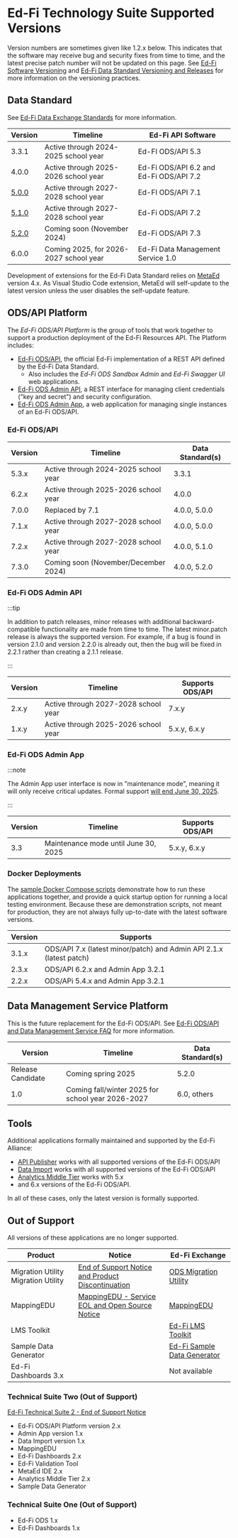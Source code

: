 # Ed-Fi Technology Suite Supported Versions

Version numbers are sometimes given like 1.2.x below. This indicates that the
software may receive bug and security fixes from time to time, and the latest
precise patch number will not be updated on this page. See
[Ed-Fi Software Versioning](/community/sdlc/code-contribution-guidelines/software-versioning)
and
[Ed-Fi Data Standard Versioning and Releases](../1-data-exchange/versioning-and-releases.md)
for more information on the versioning practices.

## Data Standard

See [Ed-Fi Data Exchange Standards](../1-data-exchange/readme.md) for more information.

| Version                                          | Timeline                               | Ed-Fi API Software                      |
| ------------------------------------------------ | -------------------------------------- | --------------------------------------- |
| 3.3.1                                            | Active through 2024-2025 school year   | Ed-FI ODS/API 5.3                       |
| 4.0.0                                            | Active through 2025-2026 school year   | Ed-Fi ODS/API 6.2 and Ed-Fi ODS/API 7.2 |
| [5.0.0](/reference/data-exchange/data-standard/) | Active through 2027-2028 school year   | Ed-FI ODS/API 7.1                       |
| [5.1.0](/reference/data-exchange/data-standard/) | Active through 2027-2028 school year   | Ed-Fi ODS/API 7.2                       |
| [5.2.0](/reference/data-exchange/data-standard/) | Coming soon (November 2024)            | Ed-Fi ODS/API 7.3                       |
| 6.0.0                                            | Coming 2025, for 2026-2027 school year | Ed-Fi Data Management Service 1.0       |

Development of extensions for the Ed-Fi Data Standard relies on
[MetaEd](../4-metaed/readme.md) version 4.x. As Visual Studio Code extension,
MetaEd will self-update to the latest version unless the user disables the
self-update feature.

## ODS/API Platform

The _Ed-Fi ODS/API Platform_ is the group of tools that work together to support
a production deployment of the Ed-Fi Resources API. The Platform includes:

* [Ed-Fi ODS/API](/reference/ods-api/), the official Ed-Fi implementation of a
  REST API defined by the Ed-Fi Data Standard.
  * Also includes the _Ed-Fi ODS Sandbox Admin_ and _Ed-Fi Swagger UI_ web
    applications.
* [Ed-Fi ODS Admin API](../3-admin-api/readme.md), a REST interface for managing
  client credentials ("key and secret") and security configuration.
* [Ed-Fi ODS Admin App](../8-admin-app/readme.md), a web application for
  managing single instances of an Ed-Fi ODS/API.

### Ed-Fi ODS/API

| Version | Timeline                             | Data Standard(s) |
| ------- | ------------------------------------ | ---------------- |
| 5.3.x   | Active through 2024-2025 school year | 3.3.1            |
| 6.2.x   | Active through 2025-2026 school year | 4.0.0            |
| 7.0.0   | Replaced by 7.1                      | 4.0.0, 5.0.0     |
| 7.1.x   | Active through 2027-2028 school year | 4.0.0, 5.0.0     |
| 7.2.x   | Active through 2027-2028 school year | 4.0.0, 5.1.0     |
| 7.3.0   | Coming soon (November/December 2024) | 4.0.0, 5.2.0     |

### Ed-Fi ODS Admin API

:::tip

In addition to patch releases, minor releases with additional
backward-compatible functionality are made from time to time. The latest
minor.patch release is always the supported version. For example, if a bug is
found in version 2.1.0 and version 2.2.0 is already out, then the bug will be
fixed in 2.2.1 rather than creating a 2.1.1 release.

:::

| Version | Timeline                             | Supports ODS/API |
| ------- | ------------------------------------ | ---------------- |
| 2.x.y   | Active through 2027-2028 school year | 7.x.y            |
| 1.x.y   | Active through 2025-2026 school year | 5.x.y, 6.x.y     |

### Ed-Fi ODS Admin App

:::note

The Admin App user interface is now in "maintenance mode", meaning it will only
receive critical updates. Formal support
[will end June 30, 2025](./notifications/admin-app-to-exchange.md).

:::

| Version | Timeline                             | Supports ODS/API |
| ------- | ------------------------------------ | ---------------- |
| 3.3     | Maintenance mode until June 30, 2025 | 5.x.y, 6.x.y     |

### Docker Deployments

The [sample Docker Compose scripts](../7-docker/readme.md) demonstrate how to
run these applications together, and provide a quick startup option for running
a local testing environment. Because these are demonstration scripts, not meant
for production, they are not always fully up-to-date with the latest software
versions.

| Version | Supports                                                            |
| ------- | ------------------------------------------------------------------- |
| 3.1.x   | ODS/API 7.x (latest minor/patch) and Admin API 2.1.x (latest patch) |
| 2.3.x   | ODS/API 6.2.x and Admin App 3.2.1                                   |
| 2.2.x   | ODS/APi 5.4.x and Admin App 3.2.1                                   |

## Data Management Service Platform

This is the future replacement for the Ed-Fi ODS/API. See
[Ed-Fi ODS/API and Data Management Service FAQ](./api-faq.mdx) for more
information.

| Version           | Timeline                                          | Data Standard(s) |
| ----------------- | ------------------------------------------------- | ---------------- |
| Release Candidate | Coming spring 2025                                | 5.2.0            |
| 1.0               | Coming fall/winter 2025 for school year 2026-2027 | 6.0, others      |

## Tools

Additional applications formally maintained and supported by the Ed-Fi Alliance:

* [API Publisher](../5-api-publisher/readme.md) works with all supported
  versions of the Ed-Fi ODS/API
* [Data Import](../6-data-import/readme.md) works with all supported versions of
  the Ed-Fi ODS/API
* [Analytics Middle Tier](../9-analytics-middle-tier/readme.md) works with 5.x
* and 6.x
  versions of the Ed-Fi ODS/API.

In all of these cases, only the latest version is formally supported.

## Out of Support

All versions of these applications are no longer supported.

| Product                             | Notice                                                                            | Ed-Fi Exchange                                                                                                            |
| ----------------------------------- | --------------------------------------------------------------------------------- | ------------------------------------------------------------------------------------------------------------------------- |
| Migration Utility Migration Utility | [End of Support Notice and Product Discontinuation](./notifications/migration.md) | [ODS Migration Utility](https://edfi.atlassian.net/wiki/spaces/EXCHANGE/pages/22492292/Migration+Utility)                 |
| MappingEDU                          | [MappingEDU - Service EOL and Open Source Notice](./notifications/mappingedu.md)  | [MappingEDU](https://edfi.atlassian.net/wiki/spaces/EXCHANGE/pages/22496563/MappingEDU)                                   |
| LMS Toolkit                         |                                                                                   | [Ed-Fi LMS Toolkit](https://edfi.atlassian.net/wiki/spaces/EXCHANGE/pages/22498933/Ed-Fi+LMS+Toolkit)                     |
| Sample Data Generator               |                                                                                   | [Ed-Fi Sample Data Generator](https://edfi.atlassian.net/wiki/spaces/EXCHANGE/pages/22495849/Ed-Fi+Sample+Data+Generator) |
| Ed-Fi Dashboards 3.x                |                                                                                   | Not available                                                                                                             |

### Technical Suite Two (Out of Support)

[Ed-Fi Technical Suite 2 - End of Support Notice](./notifications/suite-two.md)

* Ed-Fi ODS/API Platform version 2.x
* Admin App version 1.x
* Data Import version 1.x
* MappingEDU
* Ed-Fi Dashboards 2.x
* Ed-Fi Validation Tool
* MetaEd IDE 2.x
* Analytics Middle Tier 2.x
* Sample Data Generator

### Technical Suite One (Out of Support)

* Ed-Fi ODS 1.x
* Ed-Fi Dashboards 1.x
